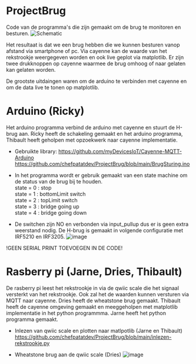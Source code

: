 # ProjectBrug

Code van de programma's die zijn gemaakt om de brug te monitoren en besturen.
![Schematic](https://user-images.githubusercontent.com/59780719/168992573-c9e88081-6b85-41b0-b615-63509bee3d7f.jpg)


Het resultaat is dat we een brug hebben die we kunnen besturen vanop afstand via smartphone of pc. Via cayenne kan de waarde van het rekstrookje weergegeven worden en ook live geplot via matplotlib. Er zijn twee drukknoppen op cayenne waarmee de brug omhoog of naar gelaten kan gelaten worden.

De grootste uitdaingen waren om de arduino te verbinden met cayenne en om de data live te tonen op matplotlib.

# Arduino (Ricky)
Het arduino programma verbind de arduino met cayenne en stuurt de H-brug aan.
Ricky heeft de schakeling gemaakt en het arduino programma, Thibault heeft geholpen met opzoekwerk naar cayenne implementatie.

* Gebruikte library: https://github.com/myDevicesIoT/Cayenne-MQTT-Arduino
https://github.com/chefpatatdev/ProjectBrug/blob/main/BrugSturing.ino

* In het programma wordt er gebruik gemaakt van een state machine om de status van de brug bij te houden.  
state = 0 : stop  
state = 1 : bottomLimit switch  
state = 2 : topLimit switch  
state = 3 : bridge going up  
state = 4 : bridge going down

* De switchen zijn NO en verbonden via input_pullup dus er is geen extra weerstand nodig. De H-brug is gemaakt in volgende configuratie met IRF5210 en IRF3205.
![image](https://user-images.githubusercontent.com/59780719/168990188-9cd6bc53-60d3-431d-8670-a35bd4453de7.png)

!GEEN SERIAL PRINT TOEVOEGEN IN DE CODE!

# Rasberry pi (Jarne, Dries, Thibault)
De rasberry pi leest het rekstrookje in via de qwiic scale die het signaal versterkt van het rekstrookje. Ook zal het de waarden kunnen versturen via MQTT naar cayenne.
Dries heeft de wheatstone brug gemaakt. Thibault heeft de cayenne omgeving gemaakt en meeggeholpen met matplotlib implementatie in het python programmma. Jarne heeft het python programma gemaakt.

* Inlezen van qwiic scale en plotten naar matlpotlib (Jarne en Thibault)  
https://github.com/chefpatatdev/ProjectBrug/blob/main/inlezen-rekstrookje.py

* Wheatstone brug aan de qwiic scale (Dries)
![image](https://user-images.githubusercontent.com/59780719/168990479-891f8897-4401-41ad-a796-87cc666bbe08.png)


